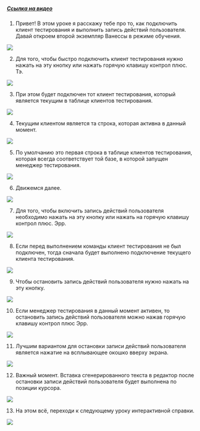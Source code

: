 ﻿##### [Ссылка на видео](https://youtu.be/9TaOO4BLOx4)

001. Привет! В этом уроке я расскажу тебе про то, как подключить клиент тестирования и выполнить запись действий пользователя. Давай откроем второй экземпляр Ванессы в режиме обучения.

![](https://vanessa-files.do.bit-erp.ru/Doc/1.2.040.1/MD/Глава02/images/001_КнопкиПодключениеКлиентаТестированияИЗаписьДействий.png)

002. Для того, чтобы быстро подключить клиент тестирования нужно нажать на эту кнопку или нажать горячую клавишу контрол плюс. Тэ.

![](https://vanessa-files.do.bit-erp.ru/Doc/1.2.040.1/MD/Глава02/images/005_КнопкиПодключениеКлиентаТестированияИЗаписьДействий.png)

003. При этом будет подключен тот клиент тестирования, который является текущим в таблице клиентов тестирования.

![](https://vanessa-files.do.bit-erp.ru/Doc/1.2.040.1/MD/Глава02/images/010_КнопкиПодключениеКлиентаТестированияИЗаписьДействий.png)

004. Текущим клиентом является та строка, которая активна в данный момент.

![](https://vanessa-files.do.bit-erp.ru/Doc/1.2.040.1/MD/Глава02/images/013_КнопкиПодключениеКлиентаТестированияИЗаписьДействий.png)

005. По умолчанию это первая строка в таблице клиентов тестирования, которая всегда соответствует той базе, в которой запущен менеджер тестирования.

![](https://vanessa-files.do.bit-erp.ru/Doc/1.2.040.1/MD/Глава02/images/017_КнопкиПодключениеКлиентаТестированияИЗаписьДействий.png)

006. Движемся далее.

![](https://vanessa-files.do.bit-erp.ru/Doc/1.2.040.1/MD/Глава02/images/020_КнопкиПодключениеКлиентаТестированияИЗаписьДействий.png)

007. Для того, чтобы включить запись действий пользователя необходимо нажать на эту кнопку или нажать на горячую клавишу контрол плюс. Эрр.

![](https://vanessa-files.do.bit-erp.ru/Doc/1.2.040.1/MD/Глава02/images/024_КнопкиПодключениеКлиентаТестированияИЗаписьДействий.png)

008. Если перед выполнением команды клиент тестирования не был подключен, тогда сначала будет выполнено подключение текущего клиента тестирования.

![](https://vanessa-files.do.bit-erp.ru/Doc/1.2.040.1/MD/Глава02/images/027_КнопкиПодключениеКлиентаТестированияИЗаписьДействий.png)

009. Чтобы остановить запись действий пользователя нужно нажать на эту кнопку.

![](https://vanessa-files.do.bit-erp.ru/Doc/1.2.040.1/MD/Глава02/images/031_КнопкиПодключениеКлиентаТестированияИЗаписьДействий.png)

010. Если менеджер тестирования в данный момент активен, то остановить запись действий пользователя можно нажав горячую клавишу контрол плюс Эрр.

![](https://vanessa-files.do.bit-erp.ru/Doc/1.2.040.1/MD/Глава02/images/034_КнопкиПодключениеКлиентаТестированияИЗаписьДействий.png)

011. Лучшим вариантом для остановки записи действий пользователя является нажатие на всплывающее окошко вверху экрана.

![](https://vanessa-files.do.bit-erp.ru/Doc/1.2.040.1/MD/Глава02/images/035_КнопкиПодключениеКлиентаТестированияИЗаписьДействий.png)

012. Важный момент. Вставка сгенерированного текста в редактор после остановки записи действий пользователя будет выполнена по позиции курсора.

![](https://vanessa-files.do.bit-erp.ru/Doc/1.2.040.1/MD/Глава02/images/036_КнопкиПодключениеКлиентаТестированияИЗаписьДействий.png)

013. На этом всё, переходи к следующему уроку интерактивной справки.

![](https://vanessa-files.do.bit-erp.ru/Doc/1.2.040.1/MD/Глава02/images/037_КнопкиПодключениеКлиентаТестированияИЗаписьДействий.png)
